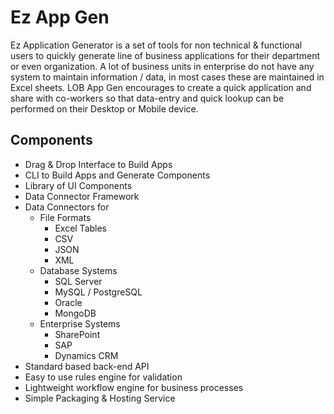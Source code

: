 # Ez App Gen

Ez Application Generator is a set of tools for non technical & functional users to quickly generate line of business applications for their department or even organization. A lot of business units in enterprise do not have any system to maintain information / data, in most cases these are maintained in Excel sheets. LOB App Gen encourages to create a quick application and share with co-workers so that data-entry and quick lookup can be performed on their Desktop or Mobile device.

## Components

- Drag & Drop Interface to Build Apps
- CLI to Build Apps and Generate Components
- Library of UI Components
- Data Connector Framework
- Data Connectors for
  - File Formats
    - Excel Tables
    - CSV
    - JSON
    - XML
  - Database Systems
    - SQL Server
    - MySQL / PostgreSQL
    - Oracle
    - MongoDB
  - Enterprise Systems
    - SharePoint
    - SAP
    - Dynamics CRM
- Standard based back-end API
- Easy to use rules engine for validation
- Lightweight workflow engine for business processes
- Simple Packaging & Hosting Service

